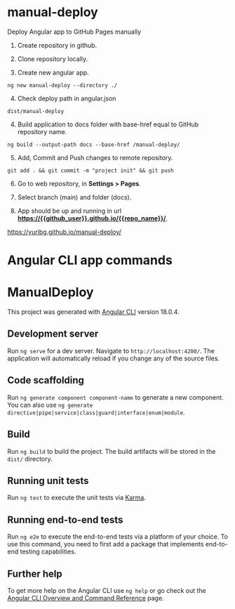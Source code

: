 # manual-deploy

Deploy Angular app to GitHub Pages manually

1. Create repository in github.

2. Clone repository locally.

3. Create new angular app.

```
ng new manual-deploy --directory ./
```

4. Check deploy path in angular.json

```
dist/manual-deploy
```

4. Build application to docs folder with base-href equal to GitHub repository name.

```
ng build --output-path docs --base-href /manual-deploy/
```

5. Add, Commit and Push changes to remote repository.

```
git add . && git commit -m "project init" && git push
```

6. Go to web repository, in **Settings > Pages**.

7. Select branch (main) and folder (docs).

8. App should be up and running in url **[https://{{github_user}}.github.io/{{repo_name}}/](https://yuribg.github.io/manual-deploy/)**.

https://yuribg.github.io/manual-deploy/

# Angular CLI app commands

# ManualDeploy

This project was generated with [Angular CLI](https://github.com/angular/angular-cli) version 18.0.4.

## Development server

Run `ng serve` for a dev server. Navigate to `http://localhost:4200/`. The application will automatically reload if you change any of the source files.

## Code scaffolding

Run `ng generate component component-name` to generate a new component. You can also use `ng generate directive|pipe|service|class|guard|interface|enum|module`.

## Build

Run `ng build` to build the project. The build artifacts will be stored in the `dist/` directory.

## Running unit tests

Run `ng test` to execute the unit tests via [Karma](https://karma-runner.github.io).

## Running end-to-end tests

Run `ng e2e` to execute the end-to-end tests via a platform of your choice. To use this command, you need to first add a package that implements end-to-end testing capabilities.

## Further help

To get more help on the Angular CLI use `ng help` or go check out the [Angular CLI Overview and Command Reference](https://angular.dev/tools/cli) page.

